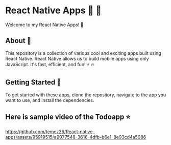 # React Native Apps :iphone: :rocket:

Welcome to my React Native Apps! :tada:

## About :memo:

This repository is a collection of various cool and exciting apps built using React Native. React Native allows us to build mobile apps using only JavaScript. It's fast, efficient, and fun! :zap: :fire:

## Getting Started :runner:

To get started with these apps, clone the repository, navigate to the app you want to use, and install the dependencies.

## Here is sample video of the Todoapp ⭐









https://github.com/temez26/React-native-apps/assets/95919515/a9077548-3616-4dfb-b6e1-8e93cd4a5086

